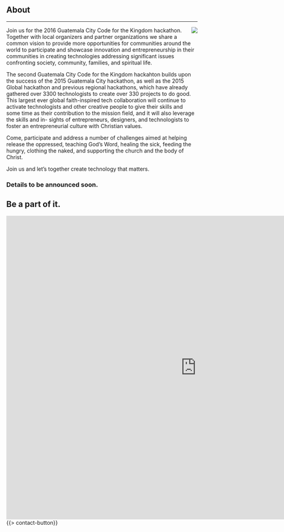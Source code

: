 ﻿## About
---
<img src="{{assets}}/images/earth.jpg" style="float:right"/>

Join us for the 2016 Guatemala City Code for the Kingdom hackathon. Together with local organizers and partner organizations we share a common vision to provide more opportunities for communities around the world to participate and showcase innovation and entrepreneurship in their communities in creating technologies addressing significant issues confronting society, community, families, and spiritual life.

The second Guatemala City Code for the Kingdom hackahton builds upon the success of the 2015 Guatemala City hackathon, as well as the 2015 Global hackathon and previous regional hackathons, which have already gathered over 3300 technologists to create over 330 projects to do good. This largest ever global faith-inspired tech collaboration will continue to activate technologists and other creative people to give their skills and some time as their contribution to the mission field, and it will also leverage the skills and in- sights of entrepreneurs, designers, and technologists to foster an entrepreneurial culture with Christian values.

Come, participate and address a number of challenges aimed at helping release the oppressed, teaching God’s Word, healing the sick, feeding the hungry, clothing the naked, and supporting the church and the body of Christ. 

Join us and let’s together create technology that matters.

### Details to be announced soon. 

## Be a part of it.


<iframe src="https://docs.google.com/forms/d/1ZjOY0b9wxkIyC_oqWOC1PyhTxqqvBApHCirPzKEElsw/viewform?embedded=true" width="1000" height="800" frameborder="0" marginheight="0" marginwidth="0">Loading...</iframe>
{{> contact-button}}
